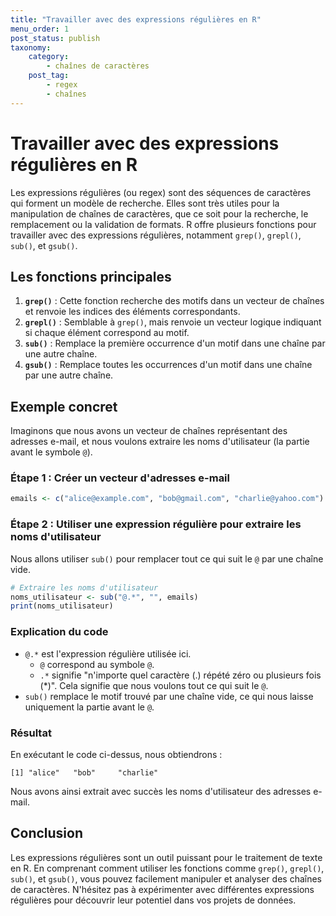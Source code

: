 ```yaml
---
title: "Travailler avec des expressions régulières en R"
menu_order: 1
post_status: publish
taxonomy:
    category:
        - chaînes de caractères
    post_tag:
        - regex
        - chaînes
---
```


# Travailler avec des expressions régulières en R

Les expressions régulières (ou regex) sont des séquences de caractères qui forment un modèle de recherche. Elles sont très utiles pour la manipulation de chaînes de caractères, que ce soit pour la recherche, le remplacement ou la validation de formats. R offre plusieurs fonctions pour travailler avec des expressions régulières, notamment `grep()`, `grepl()`, `sub()`, et `gsub()`.

## Les fonctions principales

1. **`grep()`** : Cette fonction recherche des motifs dans un vecteur de chaînes et renvoie les indices des éléments correspondants.
2. **`grepl()`** : Semblable à `grep()`, mais renvoie un vecteur logique indiquant si chaque élément correspond au motif.
3. **`sub()`** : Remplace la première occurrence d'un motif dans une chaîne par une autre chaîne.
4. **`gsub()`** : Remplace toutes les occurrences d'un motif dans une chaîne par une autre chaîne.

## Exemple concret

Imaginons que nous avons un vecteur de chaînes représentant des adresses e-mail, et nous voulons extraire les noms d'utilisateur (la partie avant le symbole `@`).

### Étape 1 : Créer un vecteur d'adresses e-mail

```r
emails <- c("alice@example.com", "bob@gmail.com", "charlie@yahoo.com")
```

### Étape 2 : Utiliser une expression régulière pour extraire les noms d'utilisateur

Nous allons utiliser `sub()` pour remplacer tout ce qui suit le `@` par une chaîne vide.

```r
# Extraire les noms d'utilisateur
noms_utilisateur <- sub("@.*", "", emails)
print(noms_utilisateur)
```

### Explication du code

- `@.*` est l'expression régulière utilisée ici. 
  - `@` correspond au symbole `@`.
  - `.*` signifie "n'importe quel caractère (.) répété zéro ou plusieurs fois (*)". Cela signifie que nous voulons tout ce qui suit le `@`.
- `sub()` remplace le motif trouvé par une chaîne vide, ce qui nous laisse uniquement la partie avant le `@`.

### Résultat

En exécutant le code ci-dessus, nous obtiendrons :

```
[1] "alice"   "bob"     "charlie"
```

Nous avons ainsi extrait avec succès les noms d'utilisateur des adresses e-mail.

## Conclusion

Les expressions régulières sont un outil puissant pour le traitement de texte en R. En comprenant comment utiliser les fonctions comme `grep()`, `grepl()`, `sub()`, et `gsub()`, vous pouvez facilement manipuler et analyser des chaînes de caractères. N'hésitez pas à expérimenter avec différentes expressions régulières pour découvrir leur potentiel dans vos projets de données.

